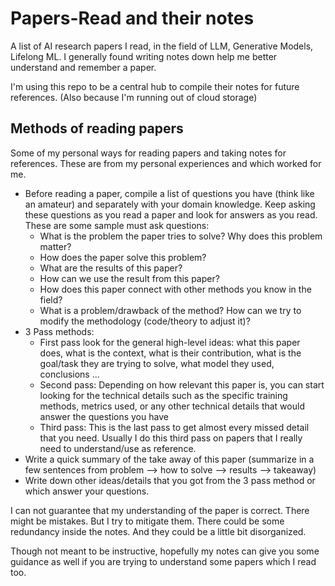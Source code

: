 # Papers-Read and their notes 
A list of AI research papers I read, in the field of LLM, Generative Models, Lifelong ML. I generally found writing notes down help me better understand and remember a paper.  
 
I'm using this repo to be a central hub to compile their notes for future references. (Also because I'm running out of cloud storage) 
  
## Methods of reading papers 
Some of my personal ways for reading papers and taking notes for references. These are from my personal experiences and which worked for me. 
- Before reading a paper, compile a list of questions you have (think like an amateur) and separately with your domain knowledge. Keep asking these questions as you read a paper and look for answers as you read. These are some sample must ask questions: 
    - What is the problem the paper tries to solve? Why does this problem matter? 
    - How does the paper solve this problem? 
    - What are the results of this paper? 
    - How can we use the result from this paper? 
    - How does this paper connect with other methods you know in the field? 
    - What is a problem/drawback of the method? How can we try to modify the methodology (code/theory to adjust it)? 
- 3 Pass methods: 
    - First pass look for the general high-level ideas: what this paper does, what is the context, what is their contribution, what is the goal/task they are trying to solve, what model they used, conclusions ... 
    - Second pass: Depending on how relevant this paper is, you can start looking for the technical details such as the specific training methods, metrics used, or any other technical details that would answer the questions you have 
    - Third pass: This is the last pass to get almost every missed detail that you need. Usually I do this third pass on papers that I really need to understand/use as reference. 
- Write a quick summary of the take away of this paper (summarize in a few sentences from problem --> how to solve --> results --> takeaway)
- Write down other ideas/details that you got from the 3 pass method or which answer your questions. 
  
I can not guarantee that my understanding of the paper is correct. There might be mistakes. But I try to mitigate them. There could be some redundancy inside the notes. And they could be a little bit disorganized.  

Though not meant to be instructive, hopefully my notes can give you some guidance as well if you are trying to understand some papers which I read too. 